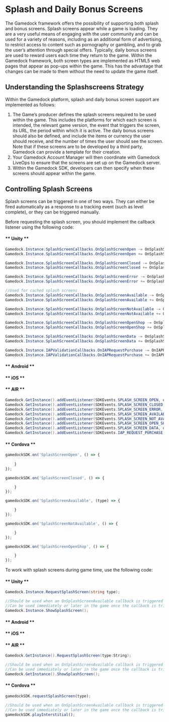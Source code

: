 # Splash and Daily Bonus Screens

The Gamedock framework offers the possibility of supporting both splash and bonus screens. Splash screens appear while a game is loading. They are a very useful means of engaging with the user community and can be used for a variety of reasons, including as an additional form of advertising, to restrict access to content such as pornography or gambling, and to grab the user’s attention through special offers. Typically, daily bonus screens are used to reward users each time they return to the game. Within the Gamedock framework, both screen types are implemented as HTML5 web pages that appear as pop-ups within the game. This has the advantage that changes can be made to them without the need to update the game itself.

## Understanding the Splashscreens Strategy

Within the Gamedock platform, splash and daily bonus screen support are implemented as follows:
1. The Game’s producer defines the splash screens required to be used within the game. This includes the platforms for which each screen is intended, the relevant game version, the event that triggers the screen, its URL, the period within which it is active. The daily bonus screens should also be defined, and include the items or currency the user should receive, and the number of times the user should see the screen. Note that if these screens are to be developed by a third party, Gamedock can provide a template for their creation.
1. Your Gamedock Account Manager will then coordinate with Gamedock LiveOps to ensure that the screens are set up on the Gamedock server.
1. Within the Gamedock SDK, developers can then specify when these screens should appear within the game.

## Controlling Splash Screens

Splash screens can be triggered in one of two ways. They can either be fired automatically as a response to a tracking event (such as level complete), or they can be triggered manually.

Before requesting the splash screen, you should implement the callback listener using the following code:

<!-- tabs:start -->

#### ** Unity **

~~~C#
Gamedock.Instance.SplashScreenCallbacks.OnSplashScreenOpen -= OnSplashScreenOpen;
Gamedock.Instance.SplashScreenCallbacks.OnSplashScreenOpen += OnSplashScreenOpen;

Gamedock.Instance.SplashScreenCallbacks.OnSplashScreenClosed -= OnSplashScreenClosed;
Gamedock.Instance.SplashScreenCallbacks.OnSplashScreenClosed += OnSplashScreenClosed;

Gamedock.Instance.SplashScreenCallbacks.OnSplashScreenError -= OnSplashScreenError;
Gamedock.Instance.SplashScreenCallbacks.OnSplashScreenError += OnSplashScreenError;

//Used for cached splash screens
Gamedock.Instance.SplashScreenCallbacks.OnSplashScreenAvailable -= OnSplashScreenAvailable;
Gamedock.Instance.SplashScreenCallbacks.OnSplashScreenAvailable += OnSplashScreenAvailable;

Gamedock.Instance.SplashScreenCallbacks.OnSplashScreenNotAvailable -= OnSplashScreenNotAvailable;
Gamedock.Instance.SplashScreenCallbacks.OnSplashScreenNotAvailable += OnSplashScreenNotAvailable;

Gamedock.Instance.SplashScreenCallbacks.OnSplashScreenOpenShop -= OnSplashScreenOpenShop;
Gamedock.Instance.SplashScreenCallbacks.OnSplashScreenOpenShop += OnSplashScreenOpenShop;

Gamedock.Instance.SplashScreenCallbacks.OnSplashScreenData -= OnSplashScreenData;
Gamedock.Instance.SplashScreenCallbacks.OnSplashScreenData += OnSplashScreenData;

Gamedock.Instance.IAPValidationCallbacks.OnIAPRequestPurchase -= OnIAPRequestPurchase;
Gamedock.Instance.IAPValidationCallbacks.OnIAPRequestPurchase += OnIAPRequestPurchase;
~~~

#### ** Android **



#### ** iOS **



#### ** AIR **

~~~C#
Gamedock.GetInstance().addEventListener(SDKEvents.SPLASH_SCREEN_OPEN, onSplashScreenOpenEvent);
Gamedock.GetInstance().addEventListener(SDKEvents.SPLASH_SCREEN_CLOSED, onSplashScreenClosedEvent);
Gamedock.GetInstance().addEventListener(SDKEvents.SPLASH_SCREEN_ERROR, onSplashScreenErrorEvent);
Gamedock.GetInstance().addEventListener(SDKEvents.SPLASH_SCREEN_AVAILABLE, onSplashScreenAvailableEvent);
Gamedock.GetInstance().addEventListener(SDKEvents.SPLASH_SCREEN_NOT_AVAILABLE, onSplashScreenNotAvailableEvent);
Gamedock.GetInstance().addEventListener(SDKEvents.SPLASH_SCREEN_OPEN_SHOP, onSplashScreenOpenShopEvent);
Gamedock.GetInstance().addEventListener(SDKEvents.SPLASH_SCREEN_DATA, onSplashScreenDataEvent);
Gamedock.GetInstance().addEventListener(SDKEvents.IAP_REQUEST_PURCHASE, onIAPRequestPurchaseEvent);
~~~

#### ** Cordova **

~~~JavaScript
gamedockSDK.on('SplashScreenOpen', () => {
    
    }
});

gamedockSDK.on('SplashScreenClosed', () => {

    }
});

gamedockSDK.on('SplashScreenAvailable', (type) => {

    }
});

gamedockSDK.on('SplashScreenNotAvailable', () => {

    }
});

gamedockSDK.on('SplashScreenOpenShop', () => {

    }
});
~~~

<!-- tabs:end -->

To work with splash screens during game time, use the following code:

<!-- tabs:start -->

#### ** Unity **

~~~C#
Gamedock.Instance.RequestSplashScreen(string type);

//Should be used when an OnSplashScreenAvailable callback is triggered 
//Can be used immediately or later in the game once the callback is triggered
Gamedock.Instance.ShowSplashScreen();
~~~

#### ** Android **



#### ** iOS **



#### ** AIR **

~~~C#
Gamedock.GetInstance().RequestSplashScreen(type:String);

//Should be used when an OnSplashScreenAvailable callback is triggered 
//Can be used immediately or later in the game once the callback is triggered
Gamedock.GetInstance().ShowSplashScreen();
~~~

#### ** Cordova **

~~~JavaScript
gamedockSDK.requestSplashScreen(type);

//Should be used when an OnSplashScreenAvailable callback is triggered 
//Can be used immediately or later in the game once the callback is triggered
gamedockSDK.playInterstitial();
~~~

<!-- tabs:end -->